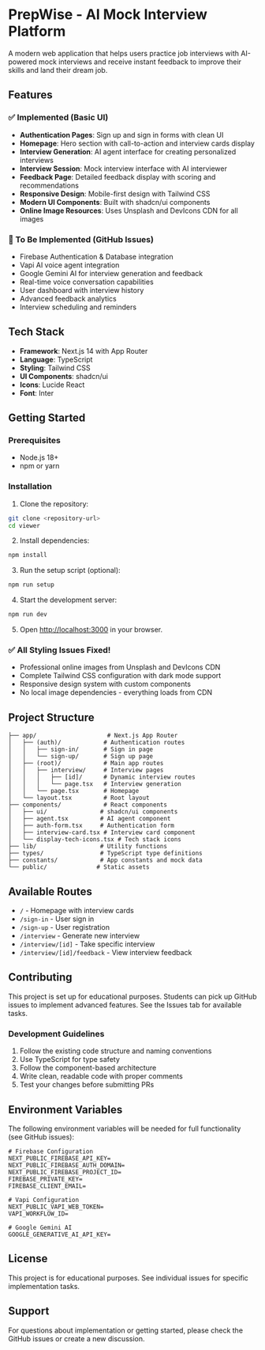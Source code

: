 # PrepWise - AI Mock Interview Platform

A modern web application that helps users practice job interviews with AI-powered mock interviews and receive instant feedback to improve their skills and land their dream job.

## Features

### ✅ Implemented (Basic UI)
- **Authentication Pages**: Sign up and sign in forms with clean UI
- **Homepage**: Hero section with call-to-action and interview cards display
- **Interview Generation**: AI agent interface for creating personalized interviews
- **Interview Session**: Mock interview interface with AI interviewer
- **Feedback Page**: Detailed feedback display with scoring and recommendations
- **Responsive Design**: Mobile-first design with Tailwind CSS
- **Modern UI Components**: Built with shadcn/ui components
- **Online Image Resources**: Uses Unsplash and DevIcons CDN for all images

### 🚀 To Be Implemented (GitHub Issues)
- Firebase Authentication & Database integration
- Vapi AI voice agent integration
- Google Gemini AI for interview generation and feedback
- Real-time voice conversation capabilities
- User dashboard with interview history
- Advanced feedback analytics
- Interview scheduling and reminders

## Tech Stack

- **Framework**: Next.js 14 with App Router
- **Language**: TypeScript
- **Styling**: Tailwind CSS
- **UI Components**: shadcn/ui
- **Icons**: Lucide React
- **Font**: Inter

## Getting Started

### Prerequisites

- Node.js 18+ 
- npm or yarn

### Installation

1. Clone the repository:
```bash
git clone <repository-url>
cd viewer
```

2. Install dependencies:
```bash
npm install
```

3. Run the setup script (optional):
```bash
npm run setup
```

4. Start the development server:
```bash
npm run dev
```

5. Open [http://localhost:3000](http://localhost:3000) in your browser.

### ✅ All Styling Issues Fixed!
- Professional online images from Unsplash and DevIcons CDN
- Complete Tailwind CSS configuration with dark mode support
- Responsive design system with custom components
- No local image dependencies - everything loads from CDN

## Project Structure

```
├── app/                    # Next.js App Router
│   ├── (auth)/            # Authentication routes
│   │   ├── sign-in/       # Sign in page
│   │   └── sign-up/       # Sign up page
│   ├── (root)/            # Main app routes
│   │   ├── interview/     # Interview pages
│   │   │   ├── [id]/      # Dynamic interview routes
│   │   │   └── page.tsx   # Interview generation
│   │   └── page.tsx       # Homepage
│   └── layout.tsx         # Root layout
├── components/            # React components
│   ├── ui/               # shadcn/ui components
│   ├── agent.tsx         # AI agent component
│   ├── auth-form.tsx     # Authentication form
│   ├── interview-card.tsx # Interview card component
│   └── display-tech-icons.tsx # Tech stack icons
├── lib/                  # Utility functions
├── types/                # TypeScript type definitions
├── constants/            # App constants and mock data
└── public/              # Static assets
```

## Available Routes

- `/` - Homepage with interview cards
- `/sign-in` - User sign in
- `/sign-up` - User registration  
- `/interview` - Generate new interview
- `/interview/[id]` - Take specific interview
- `/interview/[id]/feedback` - View interview feedback

## Contributing

This project is set up for educational purposes. Students can pick up GitHub issues to implement advanced features. See the Issues tab for available tasks.

### Development Guidelines

1. Follow the existing code structure and naming conventions
2. Use TypeScript for type safety
3. Follow the component-based architecture
4. Write clean, readable code with proper comments
5. Test your changes before submitting PRs

## Environment Variables

The following environment variables will be needed for full functionality (see GitHub issues):

```env
# Firebase Configuration
NEXT_PUBLIC_FIREBASE_API_KEY=
NEXT_PUBLIC_FIREBASE_AUTH_DOMAIN=
NEXT_PUBLIC_FIREBASE_PROJECT_ID=
FIREBASE_PRIVATE_KEY=
FIREBASE_CLIENT_EMAIL=

# Vapi Configuration  
NEXT_PUBLIC_VAPI_WEB_TOKEN=
VAPI_WORKFLOW_ID=

# Google Gemini AI
GOOGLE_GENERATIVE_AI_API_KEY=
```

## License

This project is for educational purposes. See individual issues for specific implementation tasks.

## Support

For questions about implementation or getting started, please check the GitHub issues or create a new discussion.